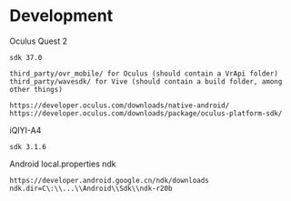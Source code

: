 # Development
Oculus Quest 2
```
sdk 37.0

third_party/ovr_mobile/ for Oculus (should contain a VrApi folder)
third_party/wavesdk/ for Vive (should contain a build folder, among other things)

https://developer.oculus.com/downloads/native-android/
https://developer.oculus.com/downloads/package/oculus-platform-sdk/
```


iQIYI-A4
```
sdk 3.1.6
```

Android local.properties ndk
```
https://developer.android.google.cn/ndk/downloads
ndk.dir=C\:\\...\\Android\\Sdk\\ndk-r20b
```